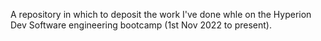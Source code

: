 A repository in which to deposit the work I've done whle on the Hyperion Dev Software engineering bootcamp (1st Nov 2022 to present).
